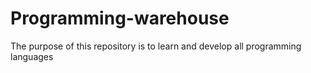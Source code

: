 # Programming-warehouse
The purpose of this repository is to learn and develop all programming languages
